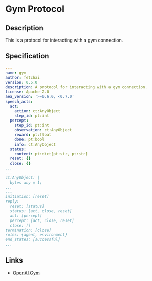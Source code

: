 # Gym Protocol

## Description

This is a protocol for interacting with a gym connection.

## Specification

```yaml
---
name: gym
author: fetchai
version: 0.5.0
description: A protocol for interacting with a gym connection.
license: Apache-2.0
aea_version: '>=0.6.0, <0.7.0'
speech_acts:
  act:
    action: ct:AnyObject
    step_id: pt:int
  percept:
    step_id: pt:int
    observation: ct:AnyObject
    reward: pt:float
    done: pt:bool
    info: ct:AnyObject
  status:
    content: pt:dict[pt:str, pt:str]
  reset: {}
  close: {}
...
---
ct:AnyObject: |
  bytes any = 1;
...
---
initiation: [reset]
reply:
  reset: [status]
  status: [act, close, reset]
  act: [percept]
  percept: [act, close, reset]
  close: []
termination: [close]
roles: {agent, environment}
end_states: [successful]
...
```

## Links

* <a href="https://gym.openai.com" target="_blank">OpenAI Gym</a>